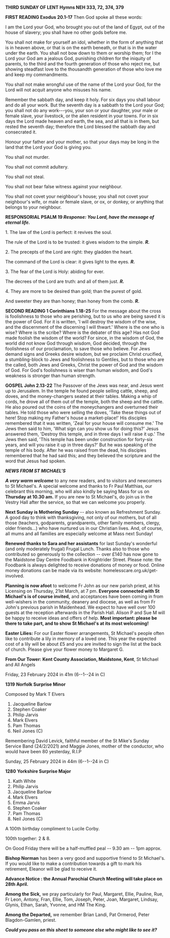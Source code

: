 **THIRD SUNDAY OF LENT Hymns NEH 333, 72, 374, 379**

**FIRST READING Exodus 20.1-17** Then God spoke all these words:

I am the Lord your God, who brought you out of the land of Egypt, out of
the house of slavery; you shall have no other gods before me.

You shall not make for yourself an idol, whether in the form of anything
that is in heaven above, or that is on the earth beneath, or that is in
the water under the earth. You shall not bow down to them or worship
them; for I the Lord your God am a jealous God, punishing children for
the iniquity of parents, to the third and the fourth generation of those
who reject me, but showing steadfast love to the thousandth generation
of those who love me and keep my commandments.

You shall not make wrongful use of the name of the Lord your God, for
the Lord will not acquit anyone who misuses his name.

Remember the sabbath day, and keep it holy. For six days you shall
labour and do all your work. But the seventh day is a sabbath to the
Lord your God; you shall not do any work---you, your son or your
daughter, your male or female slave, your livestock, or the alien
resident in your towns. For in six days the Lord made heaven and earth,
the sea, and all that is in them, but rested the seventh day; therefore
the Lord blessed the sabbath day and consecrated it.

Honour your father and your mother, so that your days may be long in the
land that the Lord your God is giving you.

You shall not murder.

You shall not commit adultery.

You shall not steal.

You shall not bear false witness against your neighbour.

You shall not covet your neighbour's house; you shall not covet your
neighbour's wife, or male or female slave, or ox, or donkey, or anything
that belongs to your neighbour.

**RESPONSORIAL PSALM 19 *Response: You Lord, have the message of eternal
life.***

1\. The law of the Lord is perfect: it revives the soul.

The rule of the Lord is to be trusted: it gives wisdom to the simple.
***R.***

2\. The precepts of the Lord are right: they gladden the heart.

The command of the Lord is clear: it gives light to the eyes. ***R.***

3\. The fear of the Lord is Holy: abiding for ever.

The decrees of the Lord are truth: and all of them just. ***R.***

4\. They are more to be desired than gold; than the purest of gold.

And sweeter they are than honey; than honey from the comb. ***R.***

**SECOND READING 1 Corinthians 1.18-25** For the message about the cross
is foolishness to those who are perishing, but to us who are being saved
it is the power of God. For it is written, 'I will destroy the wisdom of
the wise, and the discernment of the discerning I will thwart.' Where is
the one who is wise? Where is the scribe? Where is the debater of this
age? Has not God made foolish the wisdom of the world? For since, in the
wisdom of God, the world did not know God through wisdom, God decided,
through the foolishness of our proclamation, to save those who believe.
For Jews demand signs and Greeks desire wisdom, but we proclaim Christ
crucified, a stumbling-block to Jews and foolishness to Gentiles, but to
those who are the called, both Jews and Greeks, Christ the power of God
and the wisdom of God. For God's foolishness is wiser than human wisdom,
and God's weakness is stronger than human strength.

**GOSPEL John 2.13-22** The Passover of the Jews was near, and Jesus
went up to Jerusalem. In the temple he found people selling cattle,
sheep, and doves, and the money-changers seated at their tables. Making
a whip of cords, he drove all of them out of the temple, both the sheep
and the cattle. He also poured out the coins of the moneychangers and
overturned their tables. He told those who were selling the doves, 'Take
these things out of here! Stop making my Father's house a market-place!'
His disciples remembered that it was written, 'Zeal for your house will
consume me.' The Jews then said to him, 'What sign can you show us for
doing this?' Jesus answered them, 'Destroy this temple, and in three
days I will raise it up.' The Jews then said, 'This temple has been
under construction for forty-six years, and will you raise it up in
three days?' But he was speaking of the temple of his body. After he was
raised from the dead, his disciples remembered that he had said this;
and they believed the scripture and the word that Jesus had spoken.

***NEWS FROM ST MICHAEL\'S***

***A very warm welcome*** to any new readers, and to visitors and
newcomers to St Michael\'s. A special welcome and thanks to Fr Paul
Matthias, our celebrant this morning, who will also kindly be saying
Mass for us on **Thursday at 10.30 am.** If you are new to St
Michael\'s, do join us in the Vestry Hall after the service, so that we
can welcome you properly.

**Next Sunday is Mothering Sunday** -- also known as Refreshment Sunday.
A good day to think with thanksgiving, not only of our mothers, but of
all those (teachers, godparents, grandparents, other family members,
clergy, older friends\...) who have nurtured us in our Christian lives.
And, of course, all mums and all families are especially welcome at Mass
next Sunday!

**Renewed thanks to Sara and her assistants** for last Sunday\'s
wonderful (and only moderately frugal) Frugal Lunch. Thanks also to
those who contributed so generously to the collection -- over £140 has
now gone to the Maidstone Day Centre Foodbank in Knightrider Street.
Please note: the Foodbank is always delighted to receive donations of
money or food. Online money donations can be made via its website:
homelesscare.org.uk/get-involved.

**Planning is now afoot** to welcome Fr John as our new parish priest,
at his Licensing on Thursday, 21st March, at 7 pm. **Everyone
connected with St Michael\'s is of course invited,** and acceptances
have been coming in from well-wishers in the community, deanery and
diocese, as well as from Fr John\'s previous parish in Maidenhead. We
expect to have well over 100 guests at the reception afterwards in the
Parish Hall. Alison P and Sue M will be happy to receive ideas and
offers of help. **Most important: please be there to take part, and to
show St Michael\'s at its most welcoming!**

**Easter Lilies:** For our Easter flower arrangements, St Michael\'s
people often like to contribute a lily in memory of a loved one. This
year the expected cost of a lily will be about £5 and you are invited to
sign the list at the back of church. Please give your flower money to
Margaret G.

**From Our Tower: Kent County Association, Maidstone, Kent**, St Michael
and All Angels

Friday, 23 February 2024 in 41m (6--1--24 in C)

**1319** **Norfolk Surprise Minor**

Composed by Mark T Elvers

1. Jacqueline Barlow
2. Stephen Coaker
3. Philip Jarvis
4. Mark Elvers
5. Pam Thomas
6. Neil Jones (C)

Remembering David Levick, faithful member of the St Mike\'s Sunday
Service Band (24/2/2021) and Maggie Jones, mother of the conductor, who
would have been 80 yesterday, R.I.P

Sunday, 25 February 2024 in 44m (6--1--24 in C)

**1280** **Yorkshire Surprise Major**

1. Kath White
2. Philip Jarvis
3. Jacqueline Barlow
4. Mark Elvers
5. Emma Jarvis
6. Stephen Coaker
7. Pam Thomas
8. Neil Jones (C)

A 100th birthday compliment to Lucile Corby.

100th together: 2 & 8.

On Good Friday there will be a half-muffled peal -- 9.30 am -- 1pm
approx.

**Bishop Norman** has been a very good and supportive friend to St
Michael\'s. If you would like to make a contribution towards a gift to
mark his retirement, Eleanor will be glad to receive it.

**Advance Notice : the Annual Parochial Church Meeting will take place
on 28th April.**

**Among the Sick,** we pray particularly for Paul, Margaret, Ellie,
Pauline, Rue, Fr Leon, Antony, Fran, Ellie, Tom, Joseph, Peter, Joan,
Margaret, Lindsay, Glynis, Ethan, Sarah, Yvonne, and HM The King.

**Among the Departed,** we remember Brian Landi, Pat Ormerod, Peter
Blagdon-Gamlen, priest.

***Could you pass on this sheet to someone else who might like to see
it?***
